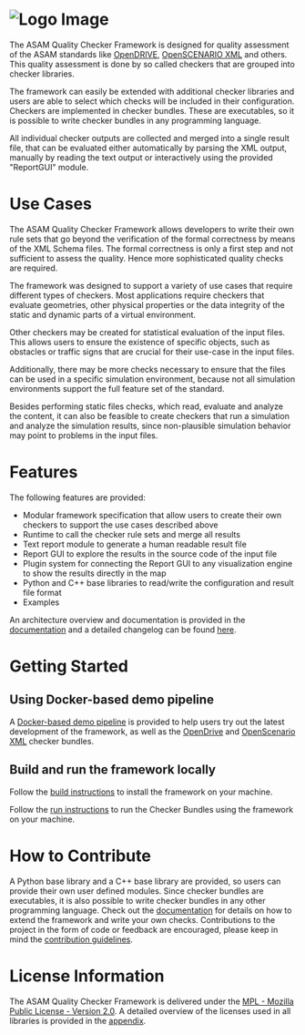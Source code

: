 <!---
Copyright 2023 CARIAD SE.

This Source Code Form is subject to the terms of the Mozilla
Public License, v. 2.0. If a copy of the MPL was not distributed
with this file, You can obtain one at https://mozilla.org/MPL/2.0/.
-->

# ![Logo Image](doc/manual/images/qc_framework_logo.drawio.png)

The ASAM Quality Checker Framework is designed for quality assessment of the
ASAM standards like
[OpenDRIVE](https://www.asam.net/standards/detail/opendrive),
[OpenSCENARIO XML](https://www.asam.net/standards/detail/openscenario-xml/) and others.
This quality assessment is done by so called checkers that are grouped into
checker libraries.

The framework can easily be extended with additional checker libraries
and users are able to select which checks will be included in their
configuration. Checkers are implemented in checker bundles. These are
executables, so it is possible to write checker bundles in any programming
language.

All individual checker outputs are collected and merged into a single result
file, that can be evaluated either automatically by parsing the XML output,
manually by reading the text output or interactively using the provided
"ReportGUI" module.

# Use Cases

The ASAM Quality Checker Framework allows developers to write their own rule
sets that go beyond the verification of the formal correctness by means of the
XML Schema files. The formal correctness is only a first step and not
sufficient to assess the quality. Hence more sophisticated quality checks are
required.

The framework was designed to support a variety of use cases that require
different types of checkers. Most applications require checkers that evaluate
geometries, other physical properties or the data integrity of the static and
dynamic parts of a virtual environment.

Other checkers may be created for statistical evaluation of the input files.
This allows users to ensure the existence of specific objects, such as
obstacles or traffic signs that are crucial for their use-case in the input
files.

Additionally, there may be more checks necessary to ensure that the files can
be used in a specific simulation environment, because not all simulation
environments support the full feature set of the standard.

Besides performing static files checks, which read, evaluate and analyze the
content, it can also be feasible to create checkers that run a simulation and
analyze the simulation results, since non-plausible simulation behavior may
point to problems in the input files.

# Features

The following features are provided:

- Modular framework specification that allow users to create their own checkers
  to support the use cases described above
- Runtime to call the checker rule sets and merge all results
- Text report module to generate a human readable result file
- Report GUI to explore the results in the source code of the input file
- Plugin system for connecting the Report GUI to any visualization engine to
  show the results directly in the map
- Python and C++ base libraries to read/write the configuration and result file format
- Examples

An architecture overview and documentation is provided in the
[documentation](doc/manual/readme.md) and a detailed changelog can be found
[here](doc/changelog.txt).

# Getting Started

## Using Docker-based demo pipeline

A [Docker-based demo pipeline](doc/manual/demo_pipeline.md) is provided to help users try out the latest development
of the framework, as well as the [OpenDrive](https://github.com/asam-ev/qc-opendrive) 
and [OpenScenario XML](https://github.com/asam-ev/qc-openscenarioxml) checker bundles.

## Build and run the framework locally

Follow the [build instructions](INSTALL.md) to install the framework on your machine.

Follow the [run instructions](doc/manual/using_the_framework.md) to run the Checker Bundles using the framework on your machine.

# How to Contribute

A Python base library and a C++ base library are provided, so users can provide their own user defined modules. Since checker bundles are executables, it is also possible to write
checker bundles in any other programming language. Check out the
[documentation](doc/manual/readme.md) for details on how to extend the
framework and write your own checks. Contributions to the project in the form
of code or feedback are encouraged, please keep in mind the [contribution
guidelines](CONTRIBUTING.md).

# License Information

The ASAM Quality Checker Framework is delivered under the [MPL - Mozilla Public
License - Version 2.0](LICENSE). A detailed overview of the licenses used in
all libraries is provided  in the [appendix](licenses/readme.md).
